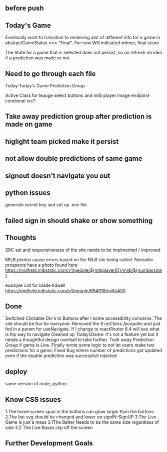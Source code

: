 ## before push 





## Today's Game

Eventually want to transition to rendering alot of different info for a game in 
abstractGameStatus === "Final". For now Will indicated winner, final score










The State for a game that is selected does not persist, so on refresh no idea if 
a prediction was made or not. 

## Need to go through each file
Today
Today's Game
Prediction Group

Active Class for leauge select buttons and milb player image endpoint condional src?


## Take away prediction group after prediction is made on game 
## higlight team picked make it persist
## not allow double predictions of same game









## signout doesn't navigate you out


## python issues
generate secret key and set up .env file




## failed sign in should shake or show something


## Thoughts

SRC set and responsiveness of the site needs to be implmented / improved

MILB photos cause errors based on the MLB silo being called.
  Noteable prospects have a photo found here
  https://midfield.mlbstatic.com/v1/people/${mlbplayerID}/milb/${numbersize}

example call for blade tidwell
    https://midfield.mlbstatic.com/v1/people/694918/milb/400




## Done
Switched Clickable Div's to Buttons after I some accessibility concerns. The site should be fun for everyone.
Removed the 9 onClicks *facepalm* and just fed in a param for useNavigate. If I change to reactRouter 6.4 will see what is hip way to navigate
Cleaned up TodaysGame: it's not a feature yet but it needs a thoughtful design overhall to take further. 
Took away Prediction Group if game is Live.
Finally wrote some logic to not let users make two predictions for a game.
Fixed Bug where number of predictions got updated even if the double prediction was successfull rejected


## deploy

same version of node, python



## Know CSS issues

1.The home screen span in the buttons can grow larger than the buttons.
2.The bat svg should be changed and lower on signIN-SignUP
3.The Live Game is just a mess
3.1The Batter Needs to be the same size regardless of side
3.2 The Live Bases clip off the screen


## Further Development Goals

